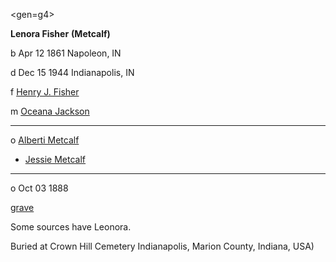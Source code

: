 <gen=g4>

<b>Lenora Fisher</b> <b>(Metcalf)</b>

b Apr 12 1861 Napoleon, IN

d Dec 15 1944 Indianapolis, IN

f [Henry J. Fisher](../g5/henry_j_fisher.md)

m [Oceana Jackson](../g5/oceana_jackson.md)

<hr>

o [Alberti Metcalf](alberti_metcalf.md)

- [Jessie Metcalf](../g3/jessie_metcalf.md)

<hr>

o Oct 03 1888

[grave](https://www.findagrave.com/memorial/45986936/lenora-f.-metcalf)

Some sources have Leonora.

Buried at Crown Hill Cemetery
Indianapolis, Marion County, Indiana, USA)

